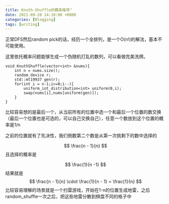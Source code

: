 ```yaml
---
title: Knuth-Shuffle的概率推导"
date: 2021-09-28 14:10:00 +0800
categories: [Blogging]
tags: [writing]
---
```


正常DFS然后random pick的话，经历一个全排列，是一个O(n!)的解法，基本不可能使用。

这里依托概率问题能够生成一个伪随机打乱的数列，可以看做完美洗牌。

```
void KnuthShuffle(vector<int> &nums){
    int n = nums.size();
    random_device r;
    std::mt19937 gen(r);
    for(int i = n-1;i>=0;i--){
        uniform_int_distribution<int> uniform(0,i);
        swap(nums[i],nums[uniform(gen)]);
    }
}
```

比较容易想的是最后一个，从当前所有的位置中选一个和最后一个位置的数交换（最后一个位置也是可选的，可以自己交换自己），任意一个数放到这个位置的概率是1/n

之前的位置就有了先决性，我们倒数第二个数是从第一次挑剩下的数中选择的

$$
\frac{n - 1}{n}
$$
且选择的概率是 

$$
\frac{1}{n -1}
$$
结果就是
$$
\frac{n - 1}{n} \cdot \frac{1}{n - 1} =  \frac{1}{n}
$$
比较容易理解的场景就是一个扫雷游戏，开始在1-n的位置生成地雷，之后random_shuffle一次之后，把这些地雷分散到棋盘不同的格子中

